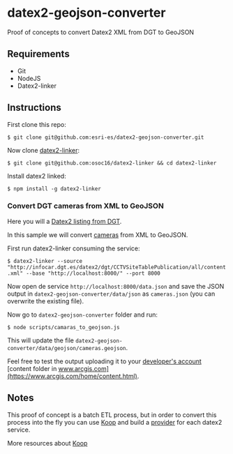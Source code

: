 # datex2-geojson-converter

Proof of concepts to convert Datex2 XML from DGT to GeoJSON

## Requirements

* Git
* NodeJS
* Datex2-linker

## Instructions

First clone this repo:

`$ git clone git@github.com:esri-es/datex2-geojson-converter.git`

Now clone [datex2-linker](https://github.com/osoc16/datex2-linker):

`$ git clone git@github.com:osoc16/datex2-linker && cd datex2-linker`

Install datex2 linked:

`$ npm install -g datex2-linker`

### Convert DGT cameras from XML to GeoJSON

Here you will a [Datex2 listing from DGT](http://infocar.dgt.es/datex2/dgt/).

In this sample we will convert [cameras](http://infocar.dgt.es/datex2/dgt/CCTVSiteTablePublication/all/content.xml) from XML to GeoJSON.

First run datex2-linker consuming the service:

`$ datex2-linker --source "http://infocar.dgt.es/datex2/dgt/CCTVSiteTablePublication/all/content.xml" --base "http://localhost:8000/" --port 8000 `

Now open de service `http://localhost:8000/data.json` and save the JSON output in `datex2-geojson-converter/data/json` as `cameras.json` (you can overwrite the existing file).

Now go to `datex2-geojson-converter` folder and run:

`$ node scripts/camaras_to_geojson.js`

This will update the file `datex2-geojson-converter/data/geojson/cameras.geojson`.

Feel free to test the output uploading it to your [developer's account](https://developers.arcgis.com/sign-up/) [content folder in www.arcgis.com](https://www.arcgis.com/home/content.html).

## Notes

This proof of concept is a batch ETL process, but in order to convert this process into the fly you can use [Koop](http://koopjs.github.io/) and build a [provider](https://github.com/koopjs?utf8=%E2%9C%93&q=provider&type=&language=) for each datex2 service.

More resources about [Koop](https://esri-es.github.io/awesome-arcgis/arcgis/developers/profiles/devops/technologies/koop/)
